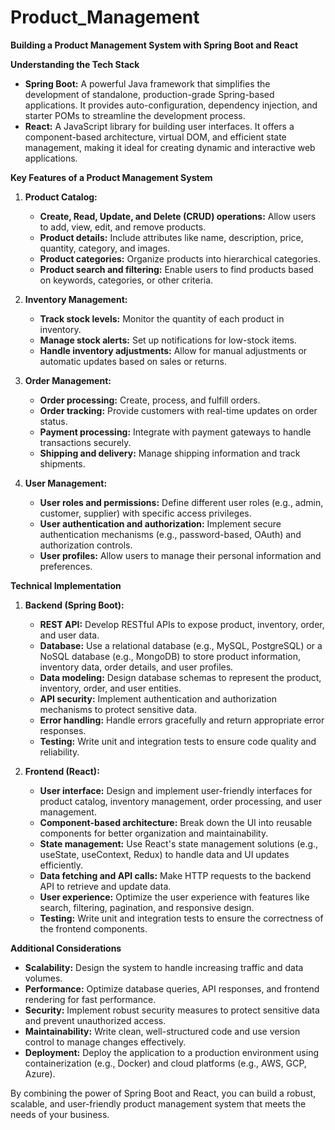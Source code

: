 # Product_Management
**Building a Product Management System with Spring Boot and React**  



**Understanding the Tech Stack**

* **Spring Boot:** A powerful Java framework that simplifies the development of standalone, production-grade Spring-based applications. It provides auto-configuration, dependency injection, and starter POMs to streamline the development process.
* **React:** A JavaScript library for building user interfaces. It offers a component-based architecture, virtual DOM, and efficient state management, making it ideal for creating dynamic and interactive web applications.

**Key Features of a Product Management System**

1. **Product Catalog:**
   * **Create, Read, Update, and Delete (CRUD) operations:** Allow users to add, view, edit, and remove products.
   * **Product details:** Include attributes like name, description, price, quantity, category, and images.
   * **Product categories:** Organize products into hierarchical categories.
   * **Product search and filtering:** Enable users to find products based on keywords, categories, or other criteria.

2. **Inventory Management:**
   * **Track stock levels:** Monitor the quantity of each product in inventory.
   * **Manage stock alerts:** Set up notifications for low-stock items.
   * **Handle inventory adjustments:** Allow for manual adjustments or automatic updates based on sales or returns.

3. **Order Management:**
   * **Order processing:** Create, process, and fulfill orders.
   * **Order tracking:** Provide customers with real-time updates on order status.
   * **Payment processing:** Integrate with payment gateways to handle transactions securely.
   * **Shipping and delivery:** Manage shipping information and track shipments.

4. **User Management:**
   * **User roles and permissions:** Define different user roles (e.g., admin, customer, supplier) with specific access privileges.
   * **User authentication and authorization:** Implement secure authentication mechanisms (e.g., password-based, OAuth) and authorization controls.
   * **User profiles:** Allow users to manage their personal information and preferences.

**Technical Implementation**

1. **Backend (Spring Boot):**
   * **REST API:** Develop RESTful APIs to expose product, inventory, order, and user data.
   * **Database:** Use a relational database (e.g., MySQL, PostgreSQL) or a NoSQL database (e.g., MongoDB) to store product information, inventory data, order details, and user profiles.
   * **Data modeling:** Design database schemas to represent the product, inventory, order, and user entities.
   * **API security:** Implement authentication and authorization mechanisms to protect sensitive data.
   * **Error handling:** Handle errors gracefully and return appropriate error responses.
   * **Testing:** Write unit and integration tests to ensure code quality and reliability.

2. **Frontend (React):**
   * **User interface:** Design and implement user-friendly interfaces for product catalog, inventory management, order processing, and user management.
   * **Component-based architecture:** Break down the UI into reusable components for better organization and maintainability.
   * **State management:** Use React's state management solutions (e.g., useState, useContext, Redux) to handle data and UI updates efficiently.
   * **Data fetching and API calls:** Make HTTP requests to the backend API to retrieve and update data.
   * **User experience:** Optimize the user experience with features like search, filtering, pagination, and responsive design.
   * **Testing:** Write unit and integration tests to ensure the correctness of the frontend components.

**Additional Considerations**

* **Scalability:** Design the system to handle increasing traffic and data volumes.
* **Performance:** Optimize database queries, API responses, and frontend rendering for fast performance.
* **Security:** Implement robust security measures to protect sensitive data and prevent unauthorized access.
* **Maintainability:** Write clean, well-structured code and use version control to manage changes effectively.
* **Deployment:** Deploy the application to a production environment using containerization (e.g., Docker) and cloud platforms (e.g., AWS, GCP, Azure).

By combining the power of Spring Boot and React, you can build a robust, scalable, and user-friendly product management system that meets the needs of your business.
